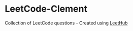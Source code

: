 # LeetCode-Clement
Collection of LeetCode questions - Created using [LeetHub](https://github.com/QasimWani/LeetHub)
